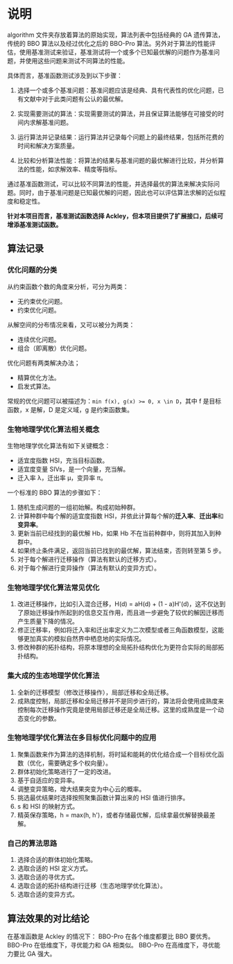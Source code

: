# 说明

algorithm 文件夹存放着算法的原始实现，算法列表中包括经典的 GA 遗传算法，传统的 BBO 算法以及经过优化之后的 BBO-Pro 算法。另外对于算法的性能评估，使用基准测试来验证，基准测试将一个或多个已知最优解的问题作为基准问题，并使用这些问题来测试不同算法的性能。

具体而言，基准函数测试涉及到以下步骤：

1. 选择一个或多个基准问题：基准问题应该是经典、具有代表性的优化问题，已有文献中对于此类问题有公认的最优解。

2. 实现需要测试的算法：实现需要测试的算法，并且保证算法能够在可接受的时间内求解基准问题。

3. 运行算法并记录结果：运行算法并记录每个问题上的最终结果，包括所花费的时间和解决方案质量。

4. 比较和分析算法性能：将算法的结果与基准问题的最优解进行比较，并分析算法的性能，如求解效率、精度等指标。

通过基准函数测试，可以比较不同算法的性能，并选择最优的算法来解决实际问题。同时，由于基准问题是已知最优解的问题，因此也可以评估算法求解的近似程度和稳定性。

**针对本项目而言，基准测试函数选择 Ackley，但本项目提供了扩展接口，后续可增添基准测试函数。**

## 算法记录

### 优化问题的分类
从约束函数个数的角度来分析，可分为两类：
* 无约束优化问题。
* 约束优化问题。


从解空间的分布情况来看，又可以被分为两类：
* 连续优化问题。
* 组合（即离散）优化问题。


优化问题有两类解决办法；
* 精算优化方法。
* 启发式算法。


常规的优化问题可以被描述为：`min f(x), g(x) >= 0, x \in D`，其中 f 是目标函数，x 是解，D 是定义域，g 是约束函数集。

### 生物地理学优化算法相关概念
生物地理学优化算法有如下关键概念：
* 适宜度指数 HSI，充当目标函数。
* 适宜度变量 SIVs，是一个向量，充当解。
* 迁入率 λ，迁出率 μ，变异率 π。

一个标准的 BBO 算法的步骤如下：
1. 随机生成问题的一组初始解。构成初始种群。
2. 计算种群中每个解的适宜度指数 HSI，并依此计算每个解的**迁入率**、**迁出率**和**变异率**。
3. 更新当前已经找到的最优解 Hb，如果 Hb 不在当前种群中，则将其加入到种群中。
4. 如果终止条件满足，返回当前已找到的最优解，算法结束，否则转至第 5 步。
5. 对于每个解进行迁移操作（算法有默认的迁移方式）。
6. 对于每个解进行变异操作（算法有默认的变异方式）。


### 生物地理学优化算法常见优化
1. 改进迁移操作，比如引入混合迁移，H(d) = aH(d) + (1 - a)H'(d)，这不仅达到了原始迁移操作所起到的信息交互作用，而且进一步避免了较优的解因迁移而产生质量下降的情况。
2. 修正迁移率，例如将迁入率和迁出率定义为二次模型或者三角函数模型，这能够更加真实的模拟自然界中栖息地的实际情况。
3. 修改种群的拓扑结构，将原本理想的全局拓扑结构优化为更符合实际的局部拓扑结构。


### 集大成的生态地理学优化算法
1. 全新的迁移模型（修改迁移操作），局部迁移和全局迁移。
2. 成熟度控制，局部迁移和全局迁移并不是同步进行的，算法将会使用成熟度来控制每次迁移操作究竟是使用局部迁移还是全局迁移。这里的成熟度是一个动态变化的参数。


### 生物地理学优化算法在多目标优化问题中的应用
1. 聚集函数来作为算法的选择机制，将时延和能耗的优化结合成一个目标优化函数（优化，需要确定多个权向量）。
2. 群体初始化策略进行了一定的改进。
3. 基于自适应的变异率。
4. 调整变异策略，增大结果突变为中心云的概率。
5. 挑选最优结果时选择按照聚集函数计算出来的 HSI 值进行排序。
6. s 和 HSI 的映射方式。
7. 精英保存策略，h = max(h, h')，或者存储最优解，后续拿最优解替换最差解。

### 自己的算法思路
1. 选择合适的群体初始化策略。
2. 选取合适的 HSI 定义方式。
3. 选取合适的寻优方式。
4. 选取合适的拓扑结构进行迁移（生态地理学优化算法）。
5. 选取合适的变异方式。

## 算法效果的对比结论
在基准函数是 Ackley 的情况下：
BBO-Pro 在各个维度都要比 BBO 要优秀。
BBO-Pro 在低维度下，寻优能力和 GA 相类似。
BBO-Pro 在高维度下，寻优能力要比 GA 强大。